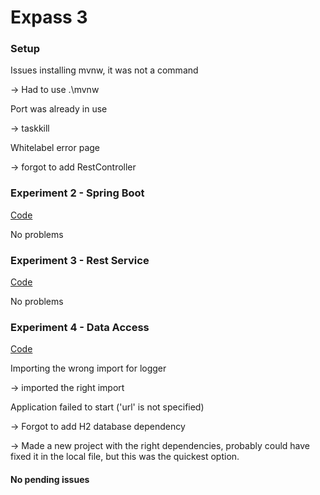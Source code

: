 # Expass 3
### Setup


Issues installing mvnw, it was not a command

-> Had to use .\mvnw

Port was already in use

-> taskkill

Whitelabel error page

-> forgot to add RestController
### Experiment 2 - Spring Boot
[Code](https://github.com/arne-sas/dat250_1/tree/main/code/Assignment_5/springboot)

No problems
### Experiment 3 - Rest Service
[Code](https://github.com/arne-sas/dat250_1/tree/main/code/Assignment_5/rest)

No problems
### Experiment 4 - Data Access
[Code](https://github.com/arne-sas/dat250_1/tree/main/code/Assignment_5/accessingdatajpa)

Importing the wrong import for logger

-> imported the right import

Application failed to start ('url' is not specified)

-> Forgot to add H2 database dependency

-> Made a new project with the right dependencies, probably could have fixed it in the local file, but this was the quickest option.
#### No pending issues
